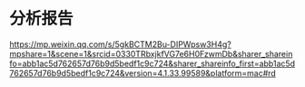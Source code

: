# 分析报告

<https://mp.weixin.qq.com/s/5gkBCTM2Bu-DIPWpsw3H4g?mpshare=1&scene=1&srcid=0330TRbxjkfVG7e6H0FzwmDb&sharer_shareinfo=abb1ac5d762657d76b9d5bedf1c9c724&sharer_shareinfo_first=abb1ac5d762657d76b9d5bedf1c9c724&version=4.1.33.99589&platform=mac#rd>
